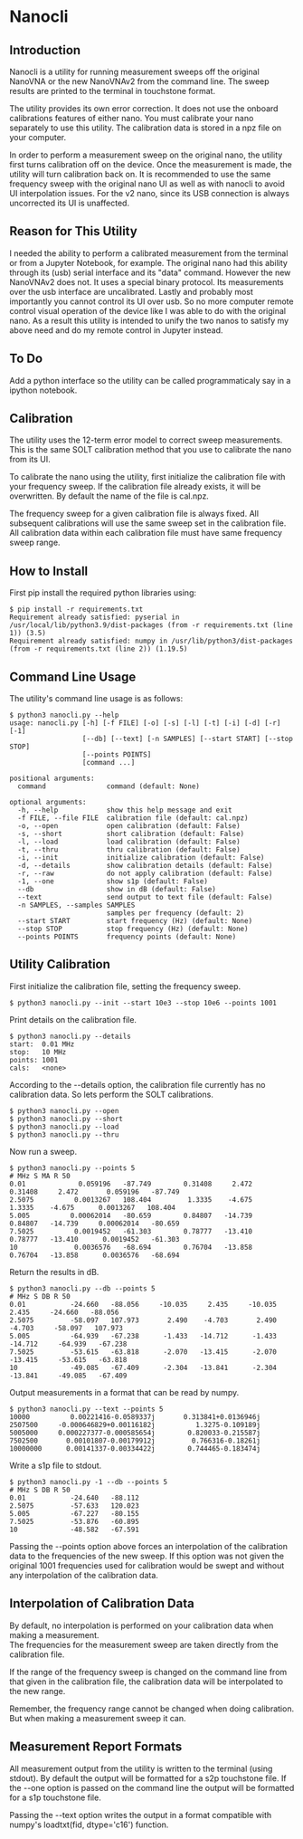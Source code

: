 # Nanocli

## Introduction

Nanocli is a utility for running measurement
sweeps off the original NanoVNA or the new NanoVNAv2
from the command line.
The sweep results are printed to the terminal
in touchstone format.

The utility provides its own error correction.
It does not use the onboard calibrations features
of either nano.
You must calibrate your nano separately to use this utility.
The calibration data is stored in a npz file on your computer.

In order to perform a measurement sweep on the original nano, the
utility first turns calibration off on the device.  Once the
measurement is made, the utility will turn calibration back on.
It is recommended to use the same frequency sweep
with the original nano UI as well as with nanocli to
avoid UI interpolation issues.
For the v2 nano, since its USB connection is always uncorrected
its UI is unaffected.

## Reason for This Utility

I needed the ability to perform a calibrated measurement from the terminal
or from a Jupyter Notebook, for example.  The original nano
had this ability through its (usb) serial interface and its "data" command.
However the new NanoVNAv2 does not.  It uses a special binary
protocol. Its measurements over the usb interface are uncalibrated. 
Lastly and probably most importantly you cannot control its UI
over usb.  So no more computer remote control visual operation of the
device like I was able to do with the original nano.
As a result this utility is intended to unify the two nanos to satisfy my above need
and do my remote control in Jupyter instead.

## To Do

Add a python interface so the utility can be called programmaticaly say in
a ipython notebook.

## Calibration

The utility uses the 12-term error model to correct
sweep measurements.  This is the same SOLT
calibration method that you use to calibrate the nano from its UI.

To calibrate the nano using the utility, first initialize the
calibration file with your frequency sweep.
If the calibration
file already exists, it will be overwritten.  By default
the name of the file is cal.npz.

The frequency sweep for a given calibration file is always fixed.  All
subsequent calibrations will use the same sweep set in the calibration
file.  All calibration data within each calibration file
must have same frequency sweep range.

## How to Install

First pip install the required python libraries using:


```
$ pip install -r requirements.txt
Requirement already satisfied: pyserial in /usr/local/lib/python3.9/dist-packages (from -r requirements.txt (line 1)) (3.5)
Requirement already satisfied: numpy in /usr/lib/python3/dist-packages (from -r requirements.txt (line 2)) (1.19.5)
```



## Command Line Usage

The utility's command line usage is as follows:


```
$ python3 nanocli.py --help
usage: nanocli.py [-h] [-f FILE] [-o] [-s] [-l] [-t] [-i] [-d] [-r] [-1]
                  [--db] [--text] [-n SAMPLES] [--start START] [--stop STOP]
                  [--points POINTS]
                  [command ...]

positional arguments:
  command               command (default: None)

optional arguments:
  -h, --help            show this help message and exit
  -f FILE, --file FILE  calibration file (default: cal.npz)
  -o, --open            open calibration (default: False)
  -s, --short           short calibration (default: False)
  -l, --load            load calibration (default: False)
  -t, --thru            thru calibration (default: False)
  -i, --init            initialize calibration (default: False)
  -d, --details         show calibration details (default: False)
  -r, --raw             do not apply calibration (default: False)
  -1, --one             show s1p (default: False)
  --db                  show in dB (default: False)
  --text                send output to text file (default: False)
  -n SAMPLES, --samples SAMPLES
                        samples per frequency (default: 2)
  --start START         start frequency (Hz) (default: None)
  --stop STOP           stop frequency (Hz) (default: None)
  --points POINTS       frequency points (default: None)
```


## Utility Calibration

First initialize the calibration file, setting the 
frequency sweep.


```
$ python3 nanocli.py --init --start 10e3 --stop 10e6 --points 1001
```


Print details on the calibration file.


```
$ python3 nanocli.py --details
start:  0.01 MHz
stop:   10 MHz
points: 1001
cals:   <none>
```


According to the --details option, the calibration file currently has no calibration data.
So lets perform the SOLT calibrations.

```
$ python3 nanocli.py --open
$ python3 nanocli.py --short
$ python3 nanocli.py --load
$ python3 nanocli.py --thru
```

Now run a sweep.  


```
$ python3 nanocli.py --points 5
# MHz S MA R 50
0.01             0.059196   -87.749        0.31408     2.472        0.31408     2.472       0.059196   -87.749
2.5075          0.0013267   108.404         1.3335    -4.675         1.3335    -4.675      0.0013267   108.404
5.005          0.00062014   -80.659        0.84807   -14.739        0.84807   -14.739     0.00062014   -80.659
7.5025          0.0019452   -61.303        0.78777   -13.410        0.78777   -13.410      0.0019452   -61.303
10              0.0036576   -68.694        0.76704   -13.858        0.76704   -13.858      0.0036576   -68.694
```


Return the results in dB.


```
$ python3 nanocli.py --db --points 5
# MHz S DB R 50
0.01           -24.660   -88.056     -10.035     2.435     -10.035     2.435     -24.660   -88.056
2.5075         -58.097   107.973       2.490    -4.703       2.490    -4.703     -58.097   107.973
5.005          -64.939   -67.238      -1.433   -14.712      -1.433   -14.712     -64.939   -67.238
7.5025         -53.615   -63.818      -2.070   -13.415      -2.070   -13.415     -53.615   -63.818
10             -49.085   -67.409      -2.304   -13.841      -2.304   -13.841     -49.085   -67.409
```


Output measurements in a format that can be read by numpy.


```
$ python3 nanocli.py --text --points 5
10000          0.00221416-0.0589337j       0.313841+0.0136946j
2507500     -0.000646829+0.00116182j          1.3275-0.109189j
5005000     0.000227377-0.000585654j        0.820033-0.215587j
7502500       0.00101807-0.00179912j         0.766316-0.18261j
10000000      0.00141337-0.00334422j        0.744465-0.183474j
```


Write a s1p file to stdout.


```
$ python3 nanocli.py -1 --db --points 5
# MHz S DB R 50
0.01           -24.640   -88.112
2.5075         -57.633   120.023
5.005          -67.227   -80.155
7.5025         -53.876   -60.895
10             -48.582   -67.591
```


Passing the --points option above
forces an interpolation of the calibration data
to the frequencies of the new sweep.  If this option was not given
the original 1001 frequencies used for calibration would be swept
and without any interpolation of the calibration data.

## Interpolation of Calibration Data

By default, no interpolation is performed
on your calibration data when making a measurement.  
The frequencies for the measurement sweep are taken directly from 
the calibration file.  

If the range of the frequency sweep
is changed on the command line from that given 
in the calibration file,
the calibration data will be interpolated
to the new range.

Remember, the frequency range cannot be changed
when doing calibration.  But when making a measurement
sweep it can.

## Measurement Report Formats

All measurement output from the utility is
written to the terminal (using stdout).
By default the output will be formatted
for a s2p touchstone file.  If the --one option
is passed on the command line the output will be
formatted for a s1p touchstone file.

Passing the --text option writes the output
in a format compatible with numpy's loadtxt(fid, dtype='c16')
function.


